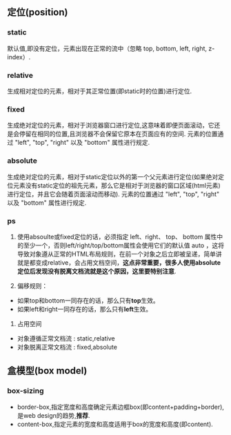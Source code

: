 ## 定位(position)

### static
默认值,即没有定位，元素出现在正常的流中（忽略 top, bottom, left, right, z-index）.

### relative
生成相对定位的元素，相对于其正常位置(即static时的位置)进行定位.

### fixed
生成绝对定位的元素，相对于浏览器窗口进行定位,这意味着即便页面滚动，它还是会停留在相同的位置,且浏览器不会保留它原本在页面应有的空间.
元素的位置通过 "left", "top", "right" 以及 "bottom" 属性进行规定.

### absolute
生成绝对定位的元素，相对于static定位以外的第一个父元素进行定位(如果绝对定位元素没有static定位的祖先元素，那么它是相对于浏览器的窗口区域(html元素)进行定位，并且它会随着页面滚动而移动).
元素的位置通过 "left", "top", "right" 以及 "bottom" 属性进行规定.

### ps
1. 使用absoulte或fixed定位的话，必须指定 left、right、 top、 bottom 属性中的至少一个，否则left/right/top/bottom属性会使用它们的默认值 auto ，这将导致对象遵从正常的HTML布局规则，在前一个对象之后立即被呈递，简单讲就是都变成relative，会占用文档空间，**这点非常重要，很多人使用absolute定位后发现没有脱离文档流就是这个原因，这里要特别注意**.

1. 偏移规则：
 - 如果top和bottom一同存在的话，那么只有**top**生效。
 - 如果left和right一同存在的话，那么只有**left**生效。

1. 占用空间
 - 对象遵循正常文档流 : static,relative
 - 对象脱离正常文档流 : fixed,absolute

## 盒模型(box model)

### box-sizing
- border-box,指定宽度和高度确定元素边框box(即content+padding+border),是web design的趋势,**推荐**.
- content-box,指定元素的宽度和高度适用于box的宽度和高度(即content).
